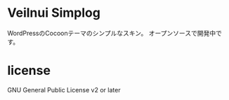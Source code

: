 # Veilnui Simplog
WordPressのCocoonテーマのシンプルなスキン。
オープンソースで開発中です。  

# license
GNU General Public License v2 or later
